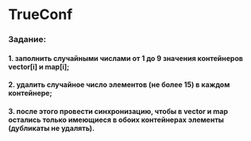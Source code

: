 # TrueConf
### Задание:
#### 1. заполнить случайными числами от 1 до 9 значения контейнеров vector[i] и map[i];
#### 2. удалить случайное число элементов (не более 15) в каждом контейнере;
#### 3. после этого провести синхронизацию, чтобы в vector и map остались только имеющиеся в обоих контейнерах элементы (дубликаты не удалять).
